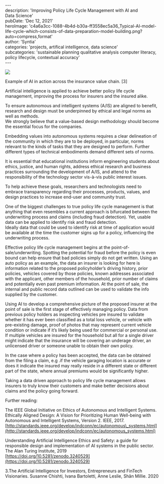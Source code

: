 \---  
description: 'Improving Policy Life Cycle Management with AI and Data Science'  
pubDate: 'Dec 12, 2021'  
heroImage: 'c4a6a3cc-1088-4b4d-b30a-ff3558ec5a36_Typical-AI-model-life-cycle-which-consists-of-data-preparation-model-building.png?auto=compress,format'  
author: 'Syntia'  
categories: 'projects, artifical intelligence, data science'  
subcategories: 'sustainable planning qualitative analysis computer literacy, policy lifecycle, contextual accuracy'  
\---

![](https://images.prismic.io/syntia/25cb98ba-6166-47e8-8450-2cdc19e38a6a_img_20211212_1949031-4.jpg?auto=compress,format)

Example of AI in action across the insurance value chain. \[3\]

Artificial intelligence is applied to achieve better policy life cycle management, improving the process for insurers and the insured alike.

To ensure autonomous and intelligent systems (A/IS) are aligned to benefit, research and design must be underpinned by ethical and legal norms as well as methods.  
We strongly believe that a value-based design methodology should become the essential focus for the companies.

Embedding values into autonomous systems requires a clear delineation of the community in which they are to be deployed, in particular, norms relevant to the kinds of tasks that they are designed to perform. Further different types of technical embodiments demand different sets of norms.

It is essential that educational institutions inform engineering students about ethics, justice, and human rights, address ethical research and business practices surrounding the development of A/IS, and attend to the responsibility of the technology sector vis-à-vis public interest issues.

To help achieve these goals, researchers and technologists need to embrace transparency regarding their processes, products, values, and design practices to increase end-user and community trust.

One of the biggest challenges to true policy life cycle management is that anything that even resembles a current approach is bifurcated between the underwriting process and claims (including fraud detection). Yet, usable data can be applied to identify risk and fraud detection.  
Ideally data that could be used to identify risk at time of application would be available at the time the customer signs up for a policy, influencing the underwriting process.

Effective policy life cycle management begins at the point-of-sale/underwriting. Spotting the potential for fraud before the policy is even bound can help ensure that bad policies simply do not get written. Using an auto policy as an example, the data an insurer is looking for here is information related to the proposed policyholder’s driving history, prior policies, vehicles covered by those policies, known addresses associated with the applicant, other members of the household, prior number of claims and potentially even past premium information. At the point of sale, the internal and public record data outlined can be used to validate the info supplied by the customer.

Using AI to develop a comprehensive picture of the proposed insurer at the point of sale is the first stage of effectively managing policy. Data from previous policy holders as inspecting vehicles pre insured to validate whether it has ever been classified as a total loss vehicle, or vehicle with pre-existing damage, proof of photos that may represent current vehicle condition or indicate if it’s likely being used for commercial or personal use. If multiple vehicles are insured for the household but all for a single driver might indicate that the insurance will be covering an underage driver, an unlicensed driver or someone unable to obtain their own policy.

In the case where a policy has been accepted, the data can be obtained from the filing a claim, e.g .if the vehicle garaging location is accurate or does it indicate the insured may really reside in a different state or different part of the state, where annual premiums would be significantly higher.

Taking a data driven approach to policy life cycle management allows insurers to truly know their customers and make better decisions about claims and the policy going forward.

Further reading:

The IEEE Global Initiative on Ethics of Autonomous and Intelligent Systems. Ethically Aligned Design: A Vision for Prioritizing Human Well-being with Autonomous and Intelligent Systems, Version 2. IEEE, 2017. [http://standards.ieee.org/develop/indconn/ec/autonomous\_systems.html](http://standards.ieee.org/develop/indconn/ec/autonomous_systems.html)

Understanding Artificial Intelligence Ethics and Safety: a guide for responsible design and implementation of AI systems in the public sector. The Alan Turing Institute, 2019  
[https://doi.org/10.5281/zenodo.3240529](https://doi.org/10.5281/zenodo.3240529)

3.The Artificial Intelligence for Investors, Entrepreneurs and FinTech Visionaries. Susanne Chishti, Ivana Bartoletti, Anne Leslie, Shân Millie. 2020
